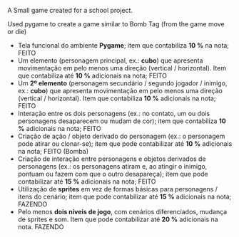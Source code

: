 A Small game created for a school project.

Used pygame to create a game similar to Bomb Tag (from the game move or die)

* Tela funcional do ambiente **Pygame**; item que contabiliza **10 %** na nota; FEITO
* Um elemento (personagem principal, ex.: **cubo**) que apresenta movimentação em pelo menos uma direção (vertical / horizontal). Item que contabiliza até **10 %** adicionais na nota; FEITO
* Um **2º elemento** (personagem secundário / segundo jogador / inimigo, ex.: **cubo**) que apresenta movimentação em pelo menos uma direção (vertical / horizontal). Item que contabiliza **10 %** adicionais na nota; FEITO
* Interação entre os dois personagens (ex.: no contato, um ou dois personagens desaparecem ou mudam de cor); item que contabiliza **10 %** adicionais na nota; FEITO
* Criação de ação / objeto derivado do personagem (ex.: o personagem pode atirar ou clonar-se); item que pode contabilizar até **10 %** adicionais na nota; FEITO (Bomba)
* Criação de interação entre personagens e objetos derivados de personagens (ex.: os personagens atiram e, ao atingir o inimigo, pontuam ou fazem com que o outro desapareça); item que pode contabilizar até **15 %** adicionais na nota; FEITO
* Utilização de **sprites** em vez de formas básicas para personagens / itens do cenário; item que pode contabilizar até **15 %** adicionais na nota; FAZENDO
* Pelo menos **dois níveis de jogo**, com cenários diferenciados, mudança de sprites e som. Item que pode contabilizar até **20 %** adicionais na nota. FAZENDO
